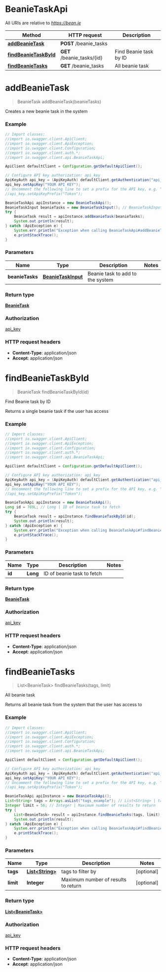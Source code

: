 # BeanieTaskApi

All URIs are relative to *https://bean.ie*

Method | HTTP request | Description
------------- | ------------- | -------------
[**addBeanieTask**](BeanieTaskApi.md#addBeanieTask) | **POST** /beanie_tasks | 
[**findBeanieTaskById**](BeanieTaskApi.md#findBeanieTaskById) | **GET** /beanie_tasks/{id} | Find Beanie task by ID
[**findBeanieTasks**](BeanieTaskApi.md#findBeanieTasks) | **GET** /beanie_tasks | All beanie task


<a name="addBeanieTask"></a>
# **addBeanieTask**
> BeanieTask addBeanieTask(beanieTasks)



Creates a new beanie task in the system

### Example
```java
// Import classes:
//import io.swagger.client.ApiClient;
//import io.swagger.client.ApiException;
//import io.swagger.client.Configuration;
//import io.swagger.client.auth.*;
//import io.swagger.client.api.BeanieTaskApi;

ApiClient defaultClient = Configuration.getDefaultApiClient();

// Configure API key authorization: api_key
ApiKeyAuth api_key = (ApiKeyAuth) defaultClient.getAuthentication("api_key");
api_key.setApiKey("YOUR API KEY");
// Uncomment the following line to set a prefix for the API key, e.g. "Token" (defaults to null)
//api_key.setApiKeyPrefix("Token");

BeanieTaskApi apiInstance = new BeanieTaskApi();
BeanieTaskInput beanieTasks = new BeanieTaskInput(); // BeanieTaskInput | Beanie task to add to the system
try {
    BeanieTask result = apiInstance.addBeanieTask(beanieTasks);
    System.out.println(result);
} catch (ApiException e) {
    System.err.println("Exception when calling BeanieTaskApi#addBeanieTask");
    e.printStackTrace();
}
```

### Parameters

Name | Type | Description  | Notes
------------- | ------------- | ------------- | -------------
 **beanieTasks** | [**BeanieTaskInput**](BeanieTaskInput.md)| Beanie task to add to the system |

### Return type

[**BeanieTask**](BeanieTask.md)

### Authorization

[api_key](../README.md#api_key)

### HTTP request headers

 - **Content-Type**: application/json
 - **Accept**: application/json

<a name="findBeanieTaskById"></a>
# **findBeanieTaskById**
> BeanieTask findBeanieTaskById(id)

Find Beanie task by ID

Returns a single beanie task if the user has access

### Example
```java
// Import classes:
//import io.swagger.client.ApiClient;
//import io.swagger.client.ApiException;
//import io.swagger.client.Configuration;
//import io.swagger.client.auth.*;
//import io.swagger.client.api.BeanieTaskApi;

ApiClient defaultClient = Configuration.getDefaultApiClient();

// Configure API key authorization: api_key
ApiKeyAuth api_key = (ApiKeyAuth) defaultClient.getAuthentication("api_key");
api_key.setApiKey("YOUR API KEY");
// Uncomment the following line to set a prefix for the API key, e.g. "Token" (defaults to null)
//api_key.setApiKeyPrefix("Token");

BeanieTaskApi apiInstance = new BeanieTaskApi();
Long id = 789L; // Long | ID of beanie task to fetch
try {
    BeanieTask result = apiInstance.findBeanieTaskById(id);
    System.out.println(result);
} catch (ApiException e) {
    System.err.println("Exception when calling BeanieTaskApi#findBeanieTaskById");
    e.printStackTrace();
}
```

### Parameters

Name | Type | Description  | Notes
------------- | ------------- | ------------- | -------------
 **id** | **Long**| ID of beanie task to fetch |

### Return type

[**BeanieTask**](BeanieTask.md)

### Authorization

[api_key](../README.md#api_key)

### HTTP request headers

 - **Content-Type**: application/json
 - **Accept**: application/json

<a name="findBeanieTasks"></a>
# **findBeanieTasks**
> List&lt;BeanieTask&gt; findBeanieTasks(tags, limit)

All beanie task

Returns all beanie task from the system that the user has access to

### Example
```java
// Import classes:
//import io.swagger.client.ApiClient;
//import io.swagger.client.ApiException;
//import io.swagger.client.Configuration;
//import io.swagger.client.auth.*;
//import io.swagger.client.api.BeanieTaskApi;

ApiClient defaultClient = Configuration.getDefaultApiClient();

// Configure API key authorization: api_key
ApiKeyAuth api_key = (ApiKeyAuth) defaultClient.getAuthentication("api_key");
api_key.setApiKey("YOUR API KEY");
// Uncomment the following line to set a prefix for the API key, e.g. "Token" (defaults to null)
//api_key.setApiKeyPrefix("Token");

BeanieTaskApi apiInstance = new BeanieTaskApi();
List<String> tags = Arrays.asList("tags_example"); // List<String> | tags to filter by
Integer limit = 56; // Integer | Maximum number of results to return
try {
    List<BeanieTask> result = apiInstance.findBeanieTasks(tags, limit);
    System.out.println(result);
} catch (ApiException e) {
    System.err.println("Exception when calling BeanieTaskApi#findBeanieTasks");
    e.printStackTrace();
}
```

### Parameters

Name | Type | Description  | Notes
------------- | ------------- | ------------- | -------------
 **tags** | [**List&lt;String&gt;**](String.md)| tags to filter by | [optional]
 **limit** | **Integer**| Maximum number of results to return | [optional]

### Return type

[**List&lt;BeanieTask&gt;**](BeanieTask.md)

### Authorization

[api_key](../README.md#api_key)

### HTTP request headers

 - **Content-Type**: application/json
 - **Accept**: application/json

